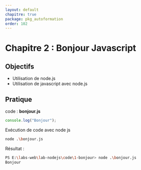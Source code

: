 ```yaml
---
layout: default
chapitre: true
package: pkg_autoformation
order: 102
---
```


# Chapitre 2 : Bonjour Javascript

## Objectifs 

- Utilisation de node.js
- Utilisation de javascript avec node.js

## Pratique 

code : **bonjour.js**

````js
console.log("Bonjour");
````

Exécution de code avec node js

````bash
node .\bonjour.js
````

Résultat : 

````bash
PS E:\labs-web\lab-nodejs\code\1-bonjour> node .\bonjour.js
Bonjour
````